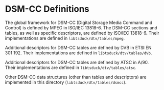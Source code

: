 # DSM-CC Definitions

The global framework for DSM-CC (Digital Storage Media Command and Control) is defined
by MPEG in ISO/IEC 13818-6. The DSM-CC sections and tables, as well as specific descriptors,
are defined by ISO/IEC 13818-6. Their implementations are defined in `libtsduck/dtv/tables/mpeg`.

Additional descriptors for DSM-CC tables are defined by DVB in ETSI EN 301 192. Their
implementations are defined in `libtsduck/dtv/tables/dvb`.

Additional descriptors for DSM-CC tables are defined by ATSC in A/90. Their implementations
are defined in `libtsduck/dtv/tables/atsc`.

Other DSM-CC data structures (other than tables and descriptors) are implemented in this
directory (`libtsduck/dtv/tables/dsmcc`).
